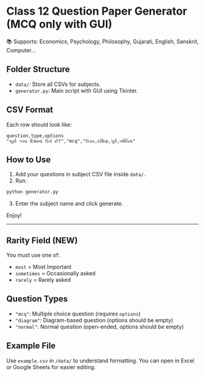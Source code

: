 # Class 12 Question Paper Generator (MCQ only with GUI)

📚 Supports: Economics, Psychology, Philosophy, Gujarati, English, Sanskrit, Computer...

## Folder Structure
- `data/`: Store all CSVs for subjects.
- `generator.py`: Main script with GUI using Tkinter.

## CSV Format
Each row should look like:
```
question,type,options
"સૂર્ય કયા દિશામાં ઉગે છે?","mcq","ઉત્તર,દક્ષિણ,પૂર્વ,પશ્ચિમ"
```

## How to Use
1. Add your questions in subject CSV file inside `data/`.
2. Run:
```bash
python generator.py
```
3. Enter the subject name and click generate.

Enjoy!


---

## Rarity Field (NEW)
You must use one of:
- `most` = Most Important
- `sometimes` = Occasionally asked
- `rarely` = Rarely asked

## Question Types
- `"mcq"`: Multiple choice question (requires `options`)
- `"diagram"`: Diagram-based question (options should be empty)
- `"normal"`: Normal question (open-ended, options should be empty)

## Example File
Use `example.csv` in `/data/` to understand formatting. You can open in Excel or Google Sheets for easier editing.
